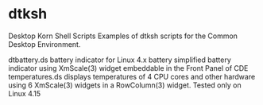 # dtksh
Desktop Korn Shell Scripts
Examples of dtksh scripts for the Common Desktop Environment. 

dtbattery.ds	battery indicator for Linux 4.x 
battery		simplified battery indicator using XmScale(3) widget
		embeddable in the Front Panel of CDE 
temperatures.ds displays temperatures of 4 CPU cores and other hardware
		using 6 XmScale(3) widgets in a RowColumn(3) widget.
		Tested only on Linux 4.15
		
